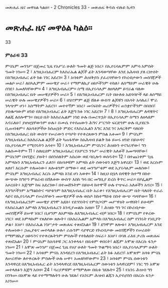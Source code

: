 ﻿
 መጽሐፈ ዜና መዋዕል ካልዕ። - 2 Chronicles 33 - መጽሐፍ ቅዱስ ብሉይ ኪዳን
# መጽሐፈ ዜና መዋዕል ካልዕ።
33
### ምዕራፍ 33
ምናሴም መንገሥ በጀመረ ጊዜ የአሥራ ሁለት ዓመት ልጅ ነበረ፥ በኢየሩሳሌምም አምሳ አምስት ዓመት ነገሠ።
2 ፤ እግዚአብሔርም ከእስራኤል ልጆች ፊት እንዳወጣቸው እንደ አሕዛብ ያለ ርኵሰት በእግዚአብሔር ፊት ክፉ ነገር አደረገ።
3 ፤ አባቱም ሕዝቅያስ ያፈረሳቸውን የኮረብታውን መስገጃዎች መልሶ ሠራ፤ ለበኣሊምም መሠዊያ ሠራ፥ የማምለኪያ ዐፀዶችንም ተከለ፥ ለሰማይም ሠራዊት ሁሉ ሰገደ፥ አመለካቸውም።
4 ፤ እግዚአብሔርም። ስሜ በኢየሩሳሌም ለዘላለም ይኖራል ባለው በእግዚአብሔር ቤት መሠዊያዎችን ሠራ።
5 ፤ በእግዚአብሔርም ቤት በሁለቱ አደባባዮች ላይ ለሰማይ ሠራዊት ሁሉ መሠዊያዎችን ሠራ።
6 ፤ በሄኖምም ልጅ ሸለቆ ውስጥ ልጆቹን በእሳት አሳለፈ፤ ሞራ ገላጭም ሆነ፥ አስማትም አደረገ፥ መተተኛም ነበረ፥ መናፍስት ጠሪዎችንና ጠንቋዮችንም ሰበሰበ፤ ያስቈጣውም ዘንድ በእግዚአብሔር ፊት እጅግ ክፉ ነገር አደረገ።
7 ፤
8 ፤ እግዚአብሔርም ለዳዊትና ለልጁ ለሰሎሞን። በዚህ ቤት ከእስራኤልም ነገድ ሁሉ በመረጥኋት በኢየሩሳሌም ስሜን ለዘላለም አኖራለሁ፤ ያዘዝኋቸውንም ሁሉ፥ በሙሴ የተሰጠውን ሕግና ሥርዓት ፍርድንም ሁሉ ቢያደርጉ ቢጠብቁም፥ ለአባቶቻችሁ ከሰጠኋት ምድር የእስራኤልን እግር እንደ ገና አላርቅም ባለበት በእግዚአብሔር ቤት ውስጥ የሠራውን የጣዖት የተቀረጸውን ምስል አቆመ።
9 ፤ ምናሴም እግዚአብሔር ከእስራኤል ልጆች ፊት ካጠፋቸው ከአሕዛብ ይልቅ ክፉ ይሠሩ ዘንድ በይሁዳና በኢየሩሳሌም የሚኖሩትን አሳተ።
10 ፤ እግዚአብሔርም ምናሴንና ሕዝቡን ተናገራቸው፤ ግን አልሰሙትም።
11 ፤ ስለዚህም እግዚአብሔር የአሦርን ንጉሥ ሠራዊት አለቆች አመጣባቸው፤ ምናሴንም በዛንጅር ያዙት፥ በሰንሰለትም አስረው ወደ ባቢሎን ወሰዱት።
12 ፤ በተጨነቀም ጊዜ አምላኩን እግዚአብሔርን ፈለገ፥ በአባቶቹም አምላክ ፊት ሰውነቱን እጅግ አዋረደ፥
13 ፤ ወደ እርሱም ጸለየ፤ እርሱም ተለመነው፥ ጸሎቱንም ሰማው፥ ወደ መንግሥቱም ወደ ኢየሩሳሌም መለሰው፤ ምናሴም እግዚአብሔር እርሱ አምላክ እንደ ሆነ አወቀ።
14 ፤ ከዚህ በኋላ በዳዊት ከተማ በስተ ውጭው ከግዮን ምዕራብ በሸለቆው ውስጥ እስከ ዓሳ በር መግቢያ ድረስ ቅጥር ሠራ። በዖፌልም አዞረበት፥ እጅግም ከፍ አደረገው፤ በተመሸጉትም በይሁዳ ከተሞች ሁሉ የጭፍራ አለቆችን አኖረ።
15 ፤ እንግዶችንም አማልክትና ጣዖቱንም ከእግዚአብሔር ቤት አራቀ፥ የእግዚአብሔርም ቤት ባለበት ተራራ ላይና በኢየሩሳሌም የሠራቸውን መሠዊያዎች ሁሉ ወስዶ ከከተማይቱ በስተ ውጭ ጣላቸው።
16 ፤ የእግዚአብሔርንም መሠዊያ ደግሞ አደሰ፥ የደኅንነትና የምስጋናም መሥዋዕት ሠዋበት፤ ይሁዳም የእስራኤልን አምላክ እግዚአብሔርን እንዲያመልኩ አዘዘ።
17 ፤ ሕዝቡ ግን ገና በኮረብታው መስገጃዎች ይሠዋ ነበር፤ ቢሆንም ለአምላኩ ለእግዚአብሔር ብቻ ነበር።
18 ፤ የምናሴም የቀረው ነገር፥ ወደ አምላኩም የጸለየው ጸሎት፥ በእስራኤልም አምላክ በእግዚአብሔር ስም የነገሩት የነቢያት ቃል፥ እነሆ፥ በእስራኤል ነገሥታት መጽሐፍ ተጽፎአል።
19 ፤ ደግሞም ጸሎቱ፥ እግዚአብሔርም እንደ ተለመነው፥ ኃጢያቱና መተላለፉ ሁሉ፥ ራሱንም ሳያዋርድ የኮረብታው መስገጃዎችን የሠራበት የማምለኪያ ዐፀዱንና የተቀረጹትንም ምስሎች የተከለበት ስፍራ፥ እነሆ፥ በባለ ራእዩ ታሪክ መጽሐፍ ተጽፎአል።
20 ፤ ምናሴም ከአባቶቹ ጋር አንቀላፋ፥ በቤቱም ቀበሩት፤ ልጁም አሞጽ በእርሱ ፋንታ ነገሠ።
21 ፤ አሞጽ መንገሥ በጀመረ ጊዜ የሀያ ሁለት ዓመት ጕልማሳ ነበረ፥ በኢየሩሳሌምም ሁለት ዓመት ነገሠ።
22 ፤ አባቱም ምናሴ እንዳደረገ በእግዚአብሔር ፊት ክፉ አደረገ፤ አሞጽም አባቱ ምናሴ ለሠራቸው ለተቀረጹት ምስሎች ሁሉ ሠዋ፥ አመለካቸውም።
23 ፤ አባቱም ምናሴ ሰውነቱን እንዳዋረደ በእግዚአብሔር ፊት አንዳላዋረደ በእግዚአብሔርም ሰውነቱን አላዋረደም፤ ነገር ግን አሞጽ መተላለፉን እጅግ አበዛ።
24 ፤ ባሪያዎቹም ተማምለው በቤቱ ገደሉት።
25 ፤ የአገሩ ሕዝብ ግን በንጉሡ በአሞጽ ላይ የተማማሉትን ሁሉ ገደሉ፤ የአገሩም ሕዝብ ልጁን ኢዮስያስን በእርሱ ፋንታ አነገሡ። 
